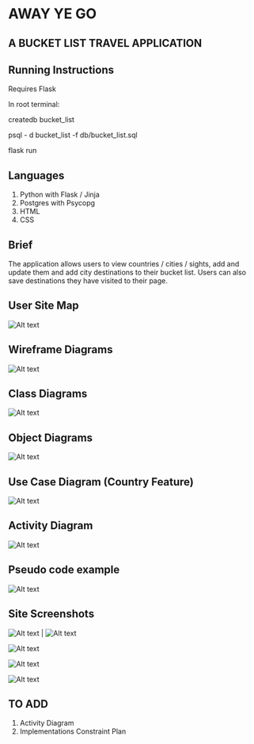 # AWAY YE GO

## A BUCKET LIST TRAVEL APPLICATION

## Running Instructions

Requires Flask

In root terminal:

createdb bucket_list

psql - d bucket_list -f db/bucket_list.sql

flask run


## Languages 

1. Python with Flask / Jinja
2. Postgres with Psycopg
3. HTML
4. CSS

## Brief

The application allows users to view countries / cities / sights, add and update them and add  city destinations to their bucket list. Users can also save destinations they have visited to their page.

## User Site Map

![Alt text](PDA/site_map.png?raw=true "Optional Title")

## Wireframe Diagrams

![Alt text](PDA/wireframe_diagrams.png?raw=true "Optional Title")

## Class Diagrams

![Alt text](PDA/class_diagrams.png?raw=true "Optional Title")

## Object Diagrams

![Alt text](PDA/object_diagrams.png?raw=true "Optional Title")

## Use Case Diagram (Country Feature)

![Alt text](PDA/use_case.png?raw=true "Optional Title")

## Activity Diagram

![Alt text](PDA/activity_diagram.png?raw=true "Optional Title")

## Pseudo code example

![Alt text](PDA/pseudo_code.png?raw=true "Optional Title")

## Site Screenshots

![Alt text](PDA/site_snaps/homepage.png?raw=true "Optional Title") | ![Alt text](PDA/site_snaps/country_list.png?raw=true "Optional Title")

![Alt text](PDA/site_snaps/add_country.png?raw=true "Optional Title")

![Alt text](PDA/site_snaps/visits.png?raw=true "Optional Title")

![Alt text](PDA/site_snaps/add_visit.png?raw=true "Optional Title")

## TO ADD

1.  Activity Diagram
2.  Implementations Constraint Plan
